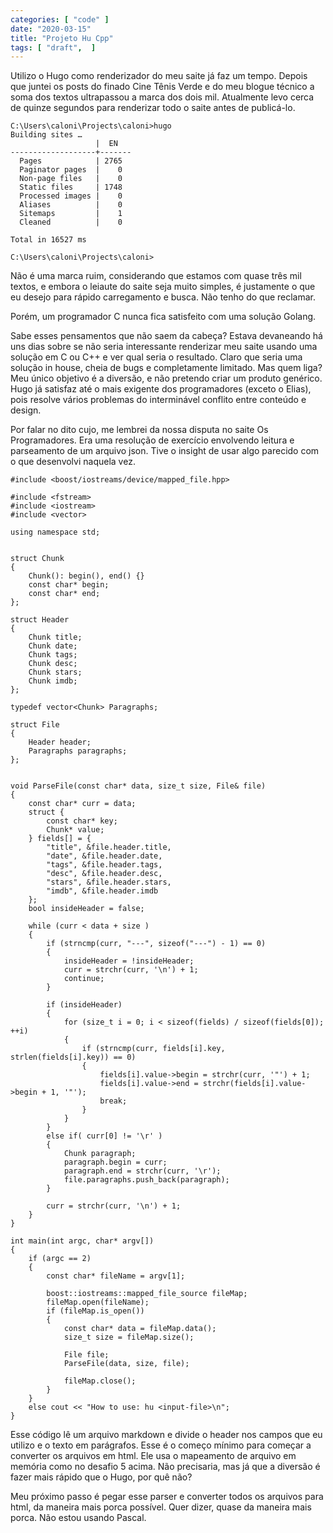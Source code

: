 ```yaml
---
categories: [ "code" ]
date: "2020-03-15"
title: "Projeto Hu Cpp"
tags: [ "draft",  ]
---
```

Utilizo o Hugo como renderizador do meu saite já faz um tempo. Depois que juntei os posts do finado Cine Tênis Verde e do meu blogue técnico a soma dos textos ultrapassou a marca dos dois mil. Atualmente levo cerca de quinze segundos para renderizar todo o saite antes de publicá-lo.

    C:\Users\caloni\Projects\caloni>hugo
    Building sites …
                       |  EN
    -------------------+-------
      Pages            | 2765
      Paginator pages  |    0
      Non-page files   |    0
      Static files     | 1748
      Processed images |    0
      Aliases          |    0
      Sitemaps         |    1
      Cleaned          |    0
    
    Total in 16527 ms
    
    C:\Users\caloni\Projects\caloni>

Não é uma marca ruim, considerando que estamos com quase três mil textos, e embora o leiaute do saite seja muito simples, é justamente o que eu desejo para rápido carregamento e busca. Não tenho do que reclamar.

Porém, um programador C nunca fica satisfeito com uma solução Golang.


Sabe esses pensamentos que não saem da cabeça? Estava devaneando há uns dias sobre se não seria interessante renderizar meu saite usando uma solução em C ou C++ e ver qual seria o resultado. Claro que seria uma solução in house, cheia de bugs e completamente limitado. Mas quem liga? Meu único objetivo é a diversão, e não pretendo criar um produto genérico. Hugo já satisfaz até o mais exigente dos programadores (exceto o Elias), pois resolve vários problemas do interminável conflito entre conteúdo e design.

Por falar no dito cujo, me lembrei da nossa disputa no saite Os Programadores. Era uma resolução de exercício envolvendo leitura e parseamento de um arquivo json. Tive o insight de usar algo parecido com o que desenvolvi naquela vez.


    #include <boost/iostreams/device/mapped_file.hpp>
    
    #include <fstream>
    #include <iostream>
    #include <vector>
    
    using namespace std;
    
    
    struct Chunk
    {
    	Chunk(): begin(), end() {}
    	const char* begin;
    	const char* end;
    };
    
    struct Header
    {
    	Chunk title;
    	Chunk date;
    	Chunk tags;
    	Chunk desc;
    	Chunk stars;
    	Chunk imdb;
    };
    
    typedef vector<Chunk> Paragraphs;
    
    struct File
    {
    	Header header;
    	Paragraphs paragraphs;
    };
    
    
    void ParseFile(const char* data, size_t size, File& file)
    {
    	const char* curr = data;
    	struct {
    		const char* key;
    		Chunk* value;
    	} fields[] = {
    		"title", &file.header.title,
    		"date", &file.header.date,
    		"tags", &file.header.tags,
    		"desc", &file.header.desc,
    		"stars", &file.header.stars,
    		"imdb", &file.header.imdb
    	};
    	bool insideHeader = false;
    
    	while (curr < data + size )
    	{
    		if (strncmp(curr, "---", sizeof("---") - 1) == 0)
    		{
    			insideHeader = !insideHeader;
    			curr = strchr(curr, '\n') + 1;
    			continue;
    		}
    
    		if (insideHeader)
    		{
    			for (size_t i = 0; i < sizeof(fields) / sizeof(fields[0]); ++i)
    			{
    				if (strncmp(curr, fields[i].key, strlen(fields[i].key)) == 0)
    				{
    					fields[i].value->begin = strchr(curr, '"') + 1;
    					fields[i].value->end = strchr(fields[i].value->begin + 1, '"');
    					break;
    				}
    			}
    		}
    		else if( curr[0] != '\r' )
    		{
    			Chunk paragraph;
    			paragraph.begin = curr;
    			paragraph.end = strchr(curr, '\r');
    			file.paragraphs.push_back(paragraph);
    		}
    
    		curr = strchr(curr, '\n') + 1;
    	}
    }
    
    int main(int argc, char* argv[])
    {
    	if (argc == 2)
    	{
    		const char* fileName = argv[1];
    
    		boost::iostreams::mapped_file_source fileMap;
    		fileMap.open(fileName);
    		if (fileMap.is_open())
    		{
    			const char* data = fileMap.data();
    			size_t size = fileMap.size();
    
    			File file;
    			ParseFile(data, size, file);
    
    			fileMap.close();
    		}
    	}
    	else cout << "How to use: hu <input-file>\n";
    }
    
Esse código lê um arquivo markdown e divide o header nos campos que eu utilizo e o texto em parágrafos. Esse é o começo mínimo para começar a converter os arquivos em html. Ele usa o mapeamento de arquivo em memória como no desafio 5 acima. Não precisaria, mas já que a diversão é fazer mais rápido que o Hugo, por quê não?

Meu próximo passo é pegar esse parser e converter todos os arquivos para html, da maneira mais porca possível. Quer dizer, quase da maneira mais porca. Não estou usando Pascal.
